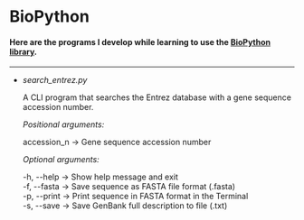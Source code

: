 # BioPython
#### Here are the programs I develop while learning to use the [BioPython library](https://biopython.org/).
***
* _search_entrez.py_

  A CLI program that searches the Entrez database with a gene sequence accession number.
  
  _Positional arguments:_
  
  accession_n &rarr; Gene sequence accession number
  
  _Optional arguments:_
  
  -h, --help &rarr; Show help message and exit<br>
  -f, --fasta &rarr; Save sequence as FASTA file format (.fasta)<br>
  -p, --print &rarr; Print sequence in FASTA format in the Terminal<br>
  -s, --save &rarr; Save GenBank full description to file (.txt)
